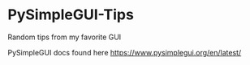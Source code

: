 # PySimpleGUI-Tips
Random tips from my favorite GUI

PySimpleGUI docs found here https://www.pysimplegui.org/en/latest/
